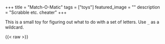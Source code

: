+++
title =  "Match-O-Matic"
tags = ["toys"]
featured_image = ""
description = "Scrabble etc. cheater"
+++

This is a small toy for figuring out what to do with a set of letters. Use `_` as a wildcard.

{{< raw >}}
    <script>
      const rootWordNode = [
        0,
        {
          b: [0, { r: [0, { e: [0, { a: [0, { d: [1] }] }] }] }],
          c: [
            0,
            {
              h: [
                0,
                {
                  e: [
                    0,
                    {
                      a: [0, { p: [0, { s: [1] }] }],
                      e: [0, { s: [0, { e: [1] }] }],
                    },
                  ],
                  i: [0, { c: [0, { k: [0, { e: [0, { n: [1] }] }] }] }],
                },
              ],
            },
          ],
          h: [0, { a: [0, { m: [1] }] }],
          s: [
            0,
            {
              a: [
                0,
                {
                  n: [
                    0,
                    { d: [0, { w: [0, { i: [0, { c: [0, { h: [1] }] }] }] }] },
                  ],
                },
              ],
            },
          ],
        },
      ];

      let generation = 0;

      const letterCombination = function* (wordList) {
        const wl = Array.from(wordList);
        const visited = new Set();

        for (const index in wl) {
          const item = wl[index];
          if (visited.has(item)) {
            continue;
          }
          visited.add(item);
          const listCopy = [...wl];
          listCopy.splice(index, 1);

          yield [item, listCopy];
        }
      };

      const calculatePossibilities = (
        letterList,
        allLengthPossibilities = true
      ) => {
        const gen = generation;
        const words = [];
        const visited = new Set();

        const startTime = Date.now();
        const nodes = [["", letterList, rootWordNode]];
        while (nodes.length > 0) {
          const [wordSoFar, lettersLeft, node] = nodes.shift();
          const [isTerminal, childMap] = node;

          if (
            isTerminal &&
            (allLengthPossibilities || lettersLeft.length === 0)
          ) {
            if (!visited.has(wordSoFar)) {
              words.push(wordSoFar);
              visited.add(wordSoFar);
            }
          }

          for (const combo of letterCombination(lettersLeft)) {
            const [letter, letters] = combo;
            if (childMap === undefined) {
            } else if (childMap[letter] !== undefined) {
              nodes.push([wordSoFar + letter, letters, childMap[letter]]);
            } else if (letter === "_") {
              for (const [innerletter, innernode] of Object.entries(childMap)) {
                nodes.push([wordSoFar + innerletter, letters, innernode]);
              }
            }

            if (Date.now() - startTime > 250 || generation !== gen) {
              return words;
            }
          }
        }

        if (allLengthPossibilities) {
          words.sort((a, b) =>
            a.length !== b.length ? b.length - a.length : a.localeCompare(b)
          );
        }

        return words;
      };

      const debounce = (func, delay) => {
        let timeoutId;

        return function (...args) {
          clearTimeout(timeoutId);

          timeoutId = setTimeout(() => {
            func.apply(this, args);
          }, delay);
        };
      };

      const setItems = (itemList) => {
        const resultElt = document.getElementById("results");
        resultElt.innerText = null;

        for (const word of itemList) {
          const elt = document.createElement("div");
          elt.classList.add("match-o-matic-result");
          elt.innerText = word;
          resultElt.appendChild(elt);
        }

        if (itemList.length === 0) {
          const elt = document.createElement("div");
          elt.classList.add("match-o-matic-message");
          elt.innerText = "Nothing found";
          resultElt.appendChild(elt);
        }
      };

      const populatePossbilities = (valueString, matchLength) => {
        const resultElt = document.getElementById("results");
        resultElt.innerText = "Thinking";

        setItems(
          calculatePossibilities(valueString.toLowerCase(), matchLength)
        );
      };

      let matchLength = true;

      const updateValue = (e) => {
        const str = e.target.value;
        generation += 1;
        if (generation > 1000) {
          generation = 0;
        }

        populatePossbilities(str, matchLength);
      };

      const bind = () => {
        const inputElt = document.getElementById("textinput");
        inputElt.addEventListener("input", debounce(updateValue, 250));

        // On load
        populatePossbilities(inputElt.value, matchLength);

        const matchlengthCheck = document.getElementById("matchlength");
        matchlengthCheck.checked = !matchLength;
        matchlengthCheck.addEventListener("change", (e) => {
          matchLength = !e.target.checked;
          populatePossbilities(inputElt.value, matchLength);
        });
      };

      document.addEventListener("DOMContentLoaded", bind);
    </script>
    <style type="text/css">
      .match-o-matic {
        margin-top: 12px;
        border: 1px solid rgba(0, 0, 0, 0.25);
        border-radius: 4px;
        display: flex;
        flex-direction: column;
        justify-content: center;
        padding: 4px;
        background: white;
        color: black;
      }

      .match-o-matic-input-area {
        display: flex;
        flex-direction: row;
        align-items: center;
        justify-content: center;
        margin: 8px;
      }

      .match-o-matic-input {
        margin: 4px;
        padding: 4px;
        border: none;
        border-radius: none;
        border-bottom: 1px solid rgba(0, 0, 0, 0.25);
        font-size: xx-large;
        flex-grow: 1;
      }

      .match-o-matic-results {
        margin-top: 4px;
        border: 1px solid rgba(0, 0, 0, 0.125);
        border-radius: 4px;
        flex-grow: 1;
        font-size: large;
        padding: 4px;
      }

      .match-o-matic-results:empty {
        display: none;
      }

      .match-o-matic-results div + div {
        border-top: 1px solid rgba(0, 0, 0, 0.125);
      }

      .match-o-matic-result {
        font-size: x-large;
        padding: 4px;
        user-select: all;
      }

      .match-o-matic-message {
        text-align: center;
        padding: 16px;
        font-family: sans-serif;
      }

      @media only screen and (max-width: 800px) {
        .match-o-matic-input-area {
          flex-direction: column;
        }

        .match-o-matic-input {
          align-self: stretch;
          font-size: xx-large;
        }
      }
    </style>
    <div class="match-o-matic">
      <div class="match-o-matic-input-area">
        <input
          class="match-o-matic-input"
          placeholder="Type in letters here"
          type="text"
          id="textinput"
        />
        <label><input type="checkbox" id="matchlength" />Use all letters</label>
      </div>
      <div class="match-o-matic-results" id="results"></div>
    </div>
  {{< /raw >}}